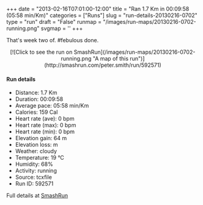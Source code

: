 +++
date = "2013-02-16T07:01:00-12:00"
title = "Ran 1.7 Km in 00:09:58 (05:58 min/Km)"
categories = ["Runs"]
slug = "run-details-20130216-0702"
type = "run"
draft = "False"
runmap = "/images/run-maps/20130216-0702-running.png"
svgmap = '<polyline points="61 42, 63 41, 64 39, 66 36, 67 34, 69 32, 71 27, 73 25, 74 25, 77 26, 80 27, 86 29, 92 31, 95 32, 100 34, 96 38, 94 43, 94 45, 94 50, 93 53, 93 55, 94 58, 93 60, 94 65, 93 68, 92 70, 85 74, 82 74, 79 74, 76 75, 73 75, 70 75, 64 73, 60 73, 54 72, 50 72, 47 71, 44 70, 35 68, 29 66, 26 65, 23 64, 20 64, 14 62, 11 62, 8 62, 2 61, 1 58, 0 56, 0 53, 0 51, 1 48, 3 46, 5 44, 10 41, 18 38, 21 36, 24 35, 27 34, 33 31, 36 31, 45 29, 55 28, 58 28, 66 27, 65 30, 63 34, 61 36, 60 39, 58 41, 58 43, 57 46, 54 50, 51 52">'
+++

That's week two of. #febulous done. 

<!--more-->

<center>
[![Click to see the run on SmashRun](/images/run-maps/20130216-0702-running.png "A map of this run")](http://smashrun.com/peter.smith/run/592571)
</center>

#### Run details

* Distance: 1.7 Km
* Duration: 00:09:58
* Average pace: 05:58 min/Km
* Calories: 159 Cal
* Heart rate (ave): 0 bpm
* Heart rate (max): 0 bpm
* Heart rate (min): 0 bpm
* Elevation gain: 64 m
* Elevation loss:  m
* Weather: cloudy
* Temperature: 19 &deg;C
* Humidity: 68%
* Activity: running
* Source: tcxfile
* Run ID: 592571

Full details at [SmashRun](http://smashrun.com/peter.smith/run/592571)